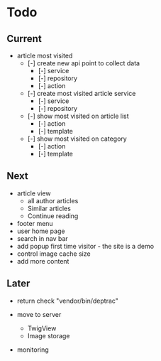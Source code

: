 # Todo

## Current

- article most visited
  - [-] create new api point to collect data
    - [-] service
    - [-] repository
    - [-] action
  - [-] create most visited article service
    - [-] service
    - [-] repository
  - [-] show most visited on article list
    - [-] action
    - [-] template
  - [-] show most visited on category
    - [-] action
    - [-] template

## Next

- article view
  - all author articles
  - Similar articles
  - Continue reading
- footer menu
- user home page
- search in nav bar
- add popup first time visitor - the site is a demo
- control image cache size
- add more content

## Later

- return check "vendor/bin/deptrac"

- move to server
  - TwigView
  - Image storage

- monitoring
